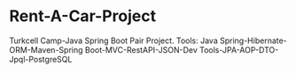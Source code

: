 # Rent-A-Car-Project
Turkcell Camp-Java Spring Boot Pair Project. Tools: Java Spring-Hibernate-ORM-Maven-Spring Boot-MVC-RestAPI-JSON-Dev Tools-JPA-AOP-DTO-Jpql-PostgreSQL
